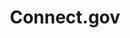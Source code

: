 ---
# This topic lives at
# https://digital.gov/topics/connect-gov

slug: "connect-gov"

# Topic Title
title: "Connect.gov"

# description — keep it short and clear
summary: ""


# Weight
weight: 1

# For more information on managing topics,
# see https://github.com/GSA/digitalgov.gov/wiki
---